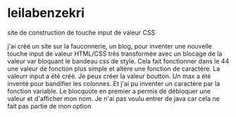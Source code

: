 # leilabenzekri
site de construction de touche input de valeur CSS

j'ai créé un site sur la fauconnerie, un blog, pour inventer une nouvelle touche input de valeur HTML/CSS très transformée avec un blocage de la valeur var bloquant le bandeau css de style. Cela fait fonctionner dans le 44 une valeur de fonction plus simple et altère une fonction de caractère. La valeurr input a été créé. Je peux créer la valeur boutton. Un max a été inventé pour bandifier les colonnes. Et j'ai pu inventer un caractère par la fonction variable. Le blocquote en premier a permis de débloquer une valeur et d'afficher mon nom. Je n'ai pas voulu entrer de java car cela ne fait pas partie de mon option 
